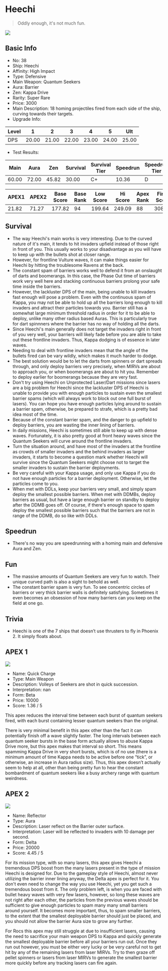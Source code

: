 # Heechi

> Oddly enough, it's not much fun.

<img src="/ships/ship_38.png" style={{zoom:1}}/>

## Basic Info

- No: 38
- Ship: Heechi
- Affinity: High Impact
- Type: Defensive
- Main Weapon: Quantum Seekers
- Aura: Barrier
- Zen: Kappa Drive
- Rarity: Super Rare
- Price: 3000
- Main Description: 18 homing projectiles fired from each side of the ship, curving towards their targets.
- Upgrade Info: 

| Level | 1 | 2 | 3 | 4 | 5 | Ult |
|--|--|--|--|--|--|--|
| DPS | 20.00 | 21.00 | 22.00 | 23.00 | 24.00 | 25.00 |

- Test Results: 

| Main | Aura | Zen | Survival | Survival Tier | Speedrun | Speedrun Tier | Fun | Fun Tier |
|--|--|--|--|--|--|--|--|--|
| 60.00 | 72.00 | 45.82 | 30.00 | C+ | 10.36 | D | 18.55 | D |

| APEX1 | APEX2 | Base Score | Base Rank | Low Score | Hi Score | Apex Rank | Final Score | FinalRank |
|--|--|--|--|--|--|--|--|--|
| 21.82 | 71.27 | 177.82 | 94 | 199.64 | 249.09 | 88 | 308.00 | 93 |

## Survival

- The way Heechi's main works is very interesting. Due to the curved nature of it's main, it tends to hit invaders upfield instead of those right in front of you. This usually works to your disadvantage as you will have to keep up with the bullets shot at closer range.
- However, for frontline Vulture waves, it can make things easier for Heechi by hitting the troublesome Ravens at the back.
- The constant spam of barriers works well to defend it from an onslaught of darts and boomerangs. In this case, the Phase Out time of barriers work very well here and stacking continuous barriers prolong your safe time inside the barriers.
- However, the lackluster DPS of the main, being unable to kill invaders fast enough will pose a problem. Even with the continuous spam of Kappa, you may not be able to hold up all the barriers long enough to kill invaders and attract their particles towards you. Barrier still has a somewhat large minimum threshold radius in order for it to be able to deploy, unlike many other radius based Auras. This is particularly true for dart spinnners where the barrier has no way of holding all the darts.
- Since Heechi's main generally does not target the invaders right in front of you very well, your barriers will likely fade before you are able to take out these frontline invaders. Thus, Kappa dodging is of essence in later waves.
- Needing to deal with frontline invaders mean that the angle of the bullets fired can be vary wildly, which makes it much harder to dodge.
- The best solution would be to let the darts from spinners or dart spreads through, and only deploy barriers very precisely, when MIRVs are about to approach you, or when boomerangs are about to hit you. Remember to deploy earlier for boomerangs because they are very fast.
- Don't try using Heechi on Unprotected Laser/Dart missions since lasers are a big problem for Heechi since the lackluster DPS of Heechi is unable to provide you with enough particles to sustain even the smallest barrier spams (which will always work to block out one full burst of lasers). You can hope you have enough particles lying around to sustain a barrier spam, otherwise, be prepared to strafe, which is a pretty bad idea most of the time.
- Because of the constant barrier spam, and the danger to go upfield to deploy barriers, you are wasting the inner lining of barriers.
- In daily missions, Heechi is sometimes still able to keep up with dense waves. Fortunately, it is also pretty good at front heavy waves since the Quantum Seekers will curve around the frontline invaders.
- Turn the situation around, and have most of the invaders at the frontline as crowds of smaller invaders and the behind invaders as larger invaders, it starts to become a question mark whether Heechi will survive since the Quantum Seekers might choose not to target the smaller invaders to sustain the barrier deployments.
- Be very careful with your Kappa usage, and only use Kappa if you do not have enough particles for a barrier deployment. Otherwise, let the particles come to you.
- When met with DDLs, keep your barriers very small, and simply spam deploy the smallest possible barriers. When met with DDMBs, deploy barriers as usual, but have a large enough barrier on standby to deploy after the DDMB goes off. Of course, if there's enough space to spam deploy the smallest possible barriers such that the barriers are not in range of the DDMB, do so like with DDLs.

## Speedrun

- There's no way you are speedrunning with a homing main and defensive Aura and Zen.

## Fun

- The massive amounts of Quantum Seekers are very fun to watch. Their unique curved path is also a sight to behold as well.
- The constant barrier spam is very fun. To see concentric circles of barriers or very thick barrier walls is definitely satisfying. Sometimes it even becomes an obsession of how many barriers can you keep on the field at one go.

## Trivia

- Heechi is one of the 7 ships that doesn’t use thrusters to fly in Phoenix 2. It simply floats about.

## APEX 1

<img src="/ships/ship_38_apex_1.png" style={{zoom:1}}/>

- Name: Quick Charge
- Type: Main Weapon
- Description: Volleys of Seekers are shot in quick succession.
- Interpretation: nan
- Form: Beta
- Price: 10000
- Score: 1.36 / 5

This apex reduces the interval time between each burst of quantum seekers fired, with each burst containing lesser quantum seekers than the original.

There is very minimal benefit in this apex other than the fact it can potentially finish off a wave slightly faster. The long intervals between each quantum seeker bursts in the base form actually allows to abuse Kappa Drive more, but this apex makes that interval so short. This means spamming Kappa Drive in very short bursts, which is of no use (there is a minimum amount of time Kappa needs to be active before one “tick”, or otherwise, an increase in Aura radius size). Thus, this apex doesn’t actually seem to help at all, other than being pretty fun to hear the constant bombardment of quantum seekers like a busy archery range with quantum weirdness.

## APEX 2

<img src="/ships/ship_38_apex_2.png" style={{zoom:1}}/>

- Name: Reflector
- Type: Aura
- Description: Laser reflect on the Barrier outer surface.
- Interpretation: Laser will be reflected to invaders with 10 damage per second.
- Form: Delta
- Price: 20000
- Score: 4.45 / 5

For its mission type, with so many lasers, this apex gives Heechi a tremendous DPS boost from the many lasers present in the type of mission Heechi is designed for. Due to the gameplay style of Heechi, almost never utilizing the barrier inner lining anyway, the Delta apex is perfect for it. You don't even need to change the way you use Heechi, yet you get such a tremendous boost from it. The only problem left, is when you are faced with bullet heavy waves with very few lasers, however, so long these waves are not right after each other, the particles from the previous waves should be sufficient to give enough particles to spam many many small barriers around yourself. It becomes more important, thus, to spam smaller barriers, to the extent that the smallest deployable barrier should just be placed, and you should not allow the barrier Aura size to grow any further.

For Rocs this apex may still struggle at due to insufficient lasers, causing the need to sacrifice your main weapon DPS to Kappa and quickly generate the smallest deployable barrier before all your barriers run out. Once they run out however, you must be either very lucky or be very careful not to get hit by any of the remaining lasers from laser MIRVs. Try to then graze off pellet spinners or lasers from laser MIRVs to generate the smallest barrier more quickly before any tracking lasers can fire again.
